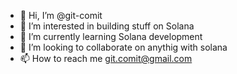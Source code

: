 - 👋 Hi, I’m @git-comit
- 👀 I’m interested in building stuff on Solana
- 🌱 I’m currently learning Solana development
- 💞️ I’m looking to collaborate on anythig with solana
- 📫 How to reach me git.comit@gmail.com

<!---
git-comit/git-comit is a ✨ special ✨ repository because its `README.md` (this file) appears on your GitHub profile.
You can click the Preview link to take a look at your changes.
--->
